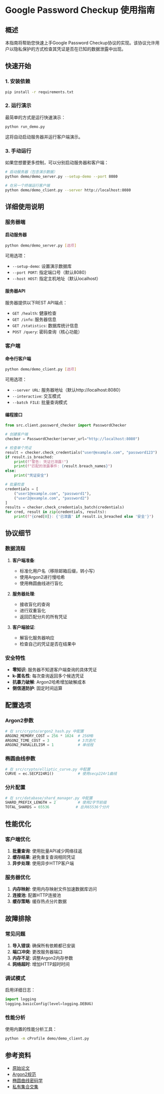 # Google Password Checkup 使用指南

## 概述

本指南将帮助您快速上手Google Password Checkup协议的实现。该协议允许用户以隐私保护的方式检查其凭证是否在已知的数据泄露中出现。

## 快速开始

### 1. 安装依赖

```bash
pip install -r requirements.txt
```

### 2. 运行演示

最简单的方式是运行快速演示：

```bash
python run_demo.py
```

这将自动启动服务器并运行客户端演示。

### 3. 手动运行

如果您想要更多控制，可以分别启动服务器和客户端：

```bash
# 启动服务器（包含演示数据）
python demo/demo_server.py --setup-demo --port 8080

# 在另一个终端运行客户端
python demo/demo_client.py --server http://localhost:8080
```

## 详细使用说明

### 服务器端

#### 启动服务器

```bash
python demo/demo_server.py [选项]
```

可用选项：
- `--setup-demo`: 设置演示数据库
- `--port PORT`: 指定端口号（默认8080）
- `--host HOST`: 指定主机地址（默认localhost）

#### 服务器API

服务器提供以下REST API端点：

- `GET /health`: 健康检查
- `GET /info`: 服务器信息
- `GET /statistics`: 数据库统计信息
- `POST /query`: 密码查询（核心功能）

### 客户端

#### 命令行客户端

```bash
python demo/demo_client.py [选项]
```

可用选项：
- `--server URL`: 服务器地址（默认http://localhost:8080）
- `--interactive`: 交互模式
- `--batch FILE`: 批量查询模式

#### 编程接口

```python
from src.client.password_checker import PasswordChecker

# 创建客户端
checker = PasswordChecker(server_url="http://localhost:8080")

# 检查单个凭证
result = checker.check_credentials("user@example.com", "password123")
if result.is_breached:
    print(f"警告: 凭证已泄露!")
    print(f"匹配的泄露事件: {result.breach_names}")
else:
    print("凭证安全")

# 批量检查
credentials = [
    ("user1@example.com", "password1"),
    ("user2@example.com", "password2")
]
results = checker.check_credentials_batch(credentials)
for cred, result in zip(credentials, results):
    print(f"{cred[0]}: {'已泄露' if result.is_breached else '安全'}")
```

## 协议细节

### 数据流程

1. **客户端准备**: 
   - 标准化用户名（移除邮箱后缀，转小写）
   - 使用Argon2进行慢哈希
   - 使用椭圆曲线进行盲化

2. **服务器处理**:
   - 接收盲化的查询
   - 进行双重盲化
   - 返回匹配分片的所有凭证

3. **客户端验证**:
   - 解盲化服务器响应
   - 检查自己的凭证是否在结果中

### 安全特性

- **零知识**: 服务器不知道客户端查询的具体凭证
- **k-匿名性**: 每次查询返回多个候选凭证
- **抗暴力破解**: Argon2哈希增加破解成本
- **侧信道防护**: 固定时间运算

## 配置选项

### Argon2参数

```python
# 在 src/crypto/argon2_hash.py 中配置
ARGON2_MEMORY_COST = 256 * 1024  # 256MB
ARGON2_TIME_COST = 3             # 3次迭代
ARGON2_PARALLELISM = 1           # 单线程
```

### 椭圆曲线参数

```python
# 在 src/crypto/elliptic_curve.py 中配置
CURVE = ec.SECP224R1()           # 使用secp224r1曲线
```

### 分片配置

```python
# 在 src/database/shard_manager.py 中配置
SHARD_PREFIX_LENGTH = 2          # 使用2字节前缀
TOTAL_SHARDS = 65536            # 总共65536个分片
```

## 性能优化

### 客户端优化

1. **批量查询**: 使用批量API减少网络往返
2. **缓存结果**: 避免重复查询相同凭证
3. **异步处理**: 使用异步HTTP客户端

### 服务器优化

1. **内存映射**: 使用内存映射文件加速数据库访问
2. **连接池**: 配置HTTP连接池
3. **缓存策略**: 缓存热点分片数据

## 故障排除

### 常见问题

1. **导入错误**: 确保所有依赖都已安装
2. **端口冲突**: 更改服务器端口
3. **内存不足**: 调整Argon2内存参数
4. **网络超时**: 增加HTTP超时时间

### 调试模式

启用详细日志：

```python
import logging
logging.basicConfig(level=logging.DEBUG)
```

### 性能分析

使用内置的性能分析工具：

```bash
python -m cProfile demo/demo_client.py
```

## 参考资料

- [原始论文](https://eprint.iacr.org/2019/723.pdf)
- [Argon2规范](https://tools.ietf.org/html/rfc9106)
- [椭圆曲线密码学](https://tools.ietf.org/html/rfc6090)
- [私有集合交集](https://en.wikipedia.org/wiki/Private_set_intersection) 